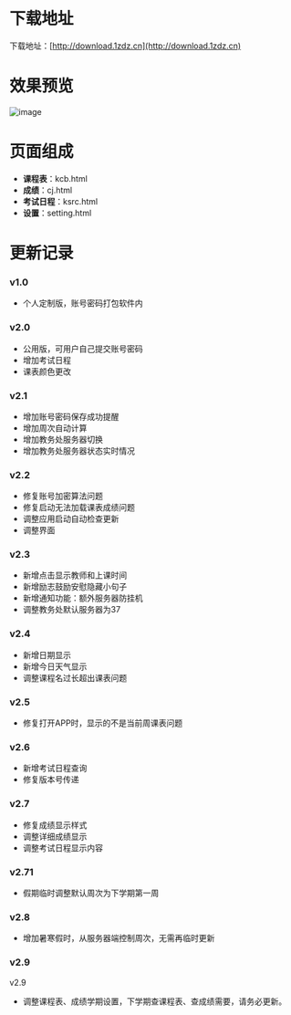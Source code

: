 # 下载地址
  下载地址：[http://download.1zdz.cn](http://download.1zdz.cn)

# 效果预览
![image](https://raw.githubusercontent.com/wiki/Patrick-Jun/miniDLPU-apk/img.png)

# 页面组成

- **课程表**：kcb.html
- **成绩**：cj.html
- **考试日程**：ksrc.html
- **设置**：setting.html

# 更新记录
### v1.0
- 个人定制版，账号密码打包软件内

### v2.0
- 公用版，可用户自己提交账号密码
- 增加考试日程
- 课表颜色更改

### v2.1
- 增加账号密码保存成功提醒
- 增加周次自动计算
- 增加教务处服务器切换
- 增加教务处服务器状态实时情况

### v2.2
- 修复账号加密算法问题
- 修复启动无法加载课表成绩问题
- 调整应用启动自动检查更新
- 调整界面

### v2.3
- 新增点击显示教师和上课时间
- 新增励志鼓励安慰隐藏小句子
- 新增通知功能：额外服务器防挂机
- 调整教务处默认服务器为37

### v2.4
- 新增日期显示
- 新增今日天气显示
- 调整课程名过长超出课表问题

### v2.5
- 修复打开APP时，显示的不是当前周课表问题

### v2.6
- 新增考试日程查询
- 修复版本号传递

### v2.7
- 修复成绩显示样式
- 调整详细成绩显示
- 调整考试日程显示内容

### v2.71
- 假期临时调整默认周次为下学期第一周

### v2.8
- 增加暑寒假时，从服务器端控制周次，无需再临时更新

### v2.9
v2.9
- 调整课程表、成绩学期设置，下学期查课程表、查成绩需要，请务必更新。
